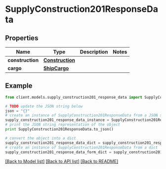 # SupplyConstruction201ResponseData

## Properties

Name | Type | Description | Notes
------------ | ------------- | ------------- | -------------
**construction** | [**Construction**](Construction.md) |  |
**cargo** | [**ShipCargo**](ShipCargo.md) |  |

## Example

```python
from client.models.supply_construction201_response_data import SupplyConstruction201ResponseData

# TODO update the JSON string below
json = "{}"
# create an instance of SupplyConstruction201ResponseData from a JSON string
supply_construction201_response_data_instance = SupplyConstruction201ResponseData.from_json(json)
# print the JSON string representation of the object
print SupplyConstruction201ResponseData.to_json()

# convert the object into a dict
supply_construction201_response_data_dict = supply_construction201_response_data_instance.to_dict()
# create an instance of SupplyConstruction201ResponseData from a dict
supply_construction201_response_data_form_dict = supply_construction201_response_data.from_dict(supply_construction201_response_data_dict)
```

[[Back to Model list]](../README.md#documentation-for-models) [[Back to API list]](../README.md#documentation-for-api-endpoints) [[Back to README]](../README.md)
